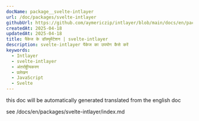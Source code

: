 ```yaml
---
docName: package__svelte-intlayer
url: /doc/packages/svelte-intlayer
githubUrl: https://github.com/aymericzip/intlayer/blob/main/docs/en/packages/svelte-intlayer/index.md
createdAt: 2025-04-18
updatedAt: 2025-04-18
title: पैकेज के डॉक्यूमेंटेशन | svelte-intlayer
description: svelte-intlayer पैकेज का उपयोग कैसे करें
keywords:
  - Intlayer
  - svelte-intlayer
  - अंतर्राष्ट्रीयकरण
  - प्रलेखन
  - JavaScript
  - Svelte
---
```


this doc will be automatically generated translated from the english doc

see /docs/en/packages/svelte-intlayer/index.md
